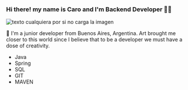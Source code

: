 ### Hi there! my name is Caro and I'm Backend Developer 👩‍💻 

![texto cualquiera por si no carga la imagen](https://img.wattpad.com/e3ba54ff0d8c9de6d9aad4f6b9da94351dd7f53b/68747470733a2f2f73332e616d617a6f6e6177732e636f6d2f776174747061642d6d656469612d736572766963652f53746f7279496d6167652f5944435648525f5a636e46555f413d3d2d3830332e313632383831643765363133363732393837363634393137343036362e676966)

🌱 I'm a junior developer from Buenos Aires, Argentina. Art brought me closer to this world since I believe that to be a developer we must have a dose of creativity.


- Java 
- Spring
- SQL
- GIT
- MAVEN






<!--
**A-caro/A-caro** is a ✨ _special_ ✨ repository because its `README.md` (this file) appears on your GitHub profile.

Here are some ideas to get you started:

- 🔭 I’m currently working on
-  I’m currently learning ...
- 👯 I’m looking to collaborate on ...
- 🤔 I’m looking for help with ...
- 💬 Ask me about ...
- 📫 How to reach me: ...
- 😄 Pronouns: ...
- ⚡ Fun fact: ...

-->
